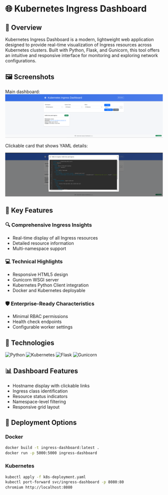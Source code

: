 # 🌐 Kubernetes Ingress Dashboard

## 🚀 Overview

Kubernetes Ingress Dashboard is a modern, lightweight web application designed to provide real-time visualization of Ingress resources across Kubernetes clusters. Built with Python, Flask, and Gunicorn, this tool offers an intuitive and responsive interface for monitoring and exploring network configurations.

## 🖼️ Screenshots

Main dashboard:
![main dashboard](./img/ingress-dashboard.png)

Clickable card that shows YAML details:

![yaml-details](./img/ingress-dashboard-yaml.png)

## 🌟 Key Features

### 🔍 Comprehensive Ingress Insights
- Real-time display of all Ingress resources
- Detailed resource information
- Multi-namespace support

### 💻 Technical Highlights
- Responsive HTML5 design
- Gunicorn WSGI server
- Kubernetes Python Client integration
- Docker and Kubernetes deployable

### 🛡️ Enterprise-Ready Characteristics
- Minimal RBAC permissions
- Health check endpoints
- Configurable worker settings

## 🔧 Technologies

![Python](https://img.shields.io/badge/python-3.9+-blue.svg)
![Kubernetes](https://img.shields.io/badge/kubernetes-1.20+-green.svg)
![Flask](https://img.shields.io/badge/flask-2.1+-red.svg)
![Gunicorn](https://img.shields.io/badge/gunicorn-20.1+-yellow.svg)

## 📊 Dashboard Features

- Hostname display with clickable links
- Ingress class identification
- Resource status indicators
- Namespace-level filtering
- Responsive grid layout

## 🚀 Deployment Options

### Docker
```bash
docker build -t ingress-dashboard:latest .
docker run -p 5000:5000 ingress-dashboard
```
### Kubernetes

```bash
kubectl apply -f k8s-deployment.yaml
kubectl port-forward svc/ingress-dashboard -p 8080:80
chromium http://localhost:8080
```
